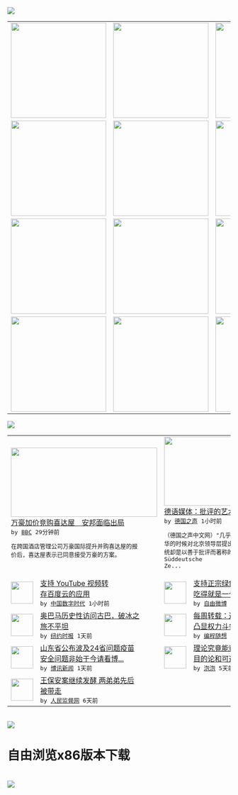 

<a href="https://github.com/greatfire/z/raw/master/FreeBrowser.apk"><img src="https://raw.githubusercontent.com/greatfire/wiki/master/x/header.png" /></a><table><tr><td width="262" align="center" valign="center"><a href="https://github.com/greatfire/wiki/wiki/nyt" title="纽约时报中文网 国际纵览"><img src="https://raw.githubusercontent.com/greatfire/wiki/master/x/nyt_flag.png" width="215"/></a></td><td width="262" align="center" valign="center"><a href="https://github.com/greatfire/wiki/wiki/dw" title=""><img src="https://raw.githubusercontent.com/greatfire/wiki/master/x/dw_flag.png" width="215"/></a></td><td width="262" align="center" valign="center"><a href="https://github.com/greatfire/wiki/wiki/rmjd" title=""><img src="https://raw.githubusercontent.com/greatfire/wiki/master/x/rmjd_flag.png" width="215"/></a></td></tr><tr><td width="262" align="center" valign="center"><a href="https://github.com/paopaonetizen/website" title="泡泡 - 未经审查的互联网信息"><img src="https://raw.githubusercontent.com/greatfire/wiki/master/x/pp_flag.png" width="215"/></a></td><td width="262" align="center" valign="center"><a href="https://github.com/getlantern/mirror" title="以及自由微博和GreatFire.org官方中文论坛"><img src="https://raw.githubusercontent.com/greatfire/wiki/master/x/lantern_flag.png" width="215"/></a></td><td width="262" align="center" valign="center"><a href="https://github.com/cdtmirrors/m/" title=""><img src="https://raw.githubusercontent.com/greatfire/wiki/master/x/cdt_flag.png" width="215"/></a></td></tr><tr><td width="262" align="center" valign="center"><a href="https://github.com/program-think/blog" title="编程随想的博客"><img src="https://raw.githubusercontent.com/greatfire/wiki/master/x/pt_flag.png" width="215"/></a></td><td width="262" align="center" valign="center"><a href="https://github.com/greatfire/wiki/wiki/bbc" title=""><img src="https://raw.githubusercontent.com/greatfire/wiki/master/x/bbc_flag.png" width="215"/></a></td><td width="262" align="center" valign="center"><a href="https://github.com/freeweibo/s" title="自由微博 - 匿名和不受屏蔽的新浪微博搜索"><img src="https://raw.githubusercontent.com/greatfire/wiki/master/x/fw_flag.png" width="215"/></a></td></tr><tr><td width="262" align="center" valign="center"><a href="https://github.com/greatfire/wiki/wiki/google" title=""><img src="https://raw.githubusercontent.com/greatfire/wiki/master/x/google_flag.png" width="215"/></a></td><td width="262" align="center" valign="center"><a href="https://github.com/bxnews/boxun" title=""><img src="https://raw.githubusercontent.com/greatfire/wiki/master/x/bx_flag.png" width="215"/></a></td><td width="262" align="center" valign="center"><a href="https://github.com/greatfire/wiki/wiki/open-source" title="欢迎访问GreatFire.org开发者项目网站"><img src="https://raw.githubusercontent.com/greatfire/wiki/master/x/open-source_flag.png" width="215"/></a></td></tr></table><img src="https://raw.githubusercontent.com/greatfire/wiki/master/x/newsfeed text.png" /><table cols="4"><tr><td colspan="2" width="380"><a href="http://www.bbc.com/zhongwen/simp/business/2016/03/160321_marriott_starwood_anbang"><img src="http://a.files.bbci.co.uk/worldservice/live/assets/images/2016/03/20/160320064255_cn_starwood_w_hotel_144x81_ap_nocredit.jpg" width="330" height="156"/></a></br><a href="http://www.bbc.com/zhongwen/simp/business/2016/03/160321_marriott_starwood_anbang">万豪加价竞购喜达屋　安邦面临出局</a></br><kbd> by <a href="http://www.bbc.co.uk/zhongwen/simp">BBC</a> 29分钟前 </kbd></br><pre>在跨国酒店管理公司万豪国际提升并购喜达屋的报<br/>价后，喜达屋表示已同意接受万豪的方案。</pre></td><td colspan="2" width="380"><a href="http://dw.com/p/1IH9w?maca=chi-GK-text-greatfire-all-chinese-15625-xml-mrss"><img src="http://www.dw.com/image/0,,19130579_302,00.jpg" width="330" height="156"/></a></br><a href="http://dw.com/p/1IH9w?maca=chi-GK-text-greatfire-all-chinese-15625-xml-mrss">德语媒体：批评的艺术</a></br><kbd> by <a href="http://dw.de">德国之声</a> 1小时前 </kbd></br><pre>（德国之声中文网）"几乎没有哪位国宾敢于在访<br/>华的时候对北京领导层提出批评。然而德国联邦总<br/>统却是以善于批评而著称的"，《南德意志报》（<br/>Süddeutsche Ze...</pre></td></tr><tr><td><img src="http://i0.wp.com/us-somesky.rhcloud.com/wp-content/uploads/2015/11/Download-youtube-videos.jpg?resize=437%2C210&ssl=1" width="50" height="50"/></td><td width="280"><a href="http://feedproxy.google.com/~r/chinadigitaltimes/IyPt/~3/nrlzCh62HdU/">支持 YouTube 视频转<br/>存百度云的应用</a></br><kbd> by <a href="http://chinadigitaltimes.net/chinese/">中国数字时代</a> 1小时前 </kbd></td><td><img src="https://raw.githubusercontent.com/greatfire/wiki/master/x/fw_logo.png" width="50" height="50"/></td><td width="280"><a href="https://freeweibo.com/weibo/3955604789399579">支持正宗绿色原生态新疆特产，<br/>吃得就是一个实在～</a></br><kbd> by <a href="https://freeweibo.com/">自由微博</a> 2小时前 </kbd></td></tr><tr><td><img src="http://static01.nyt.com/images/2016/03/20/world/20160320prexy-hp-slide-8FW0/20160320prexy-hp-slide-8FW0-articleLarge-v2.jpg" width="50" height="50"/></td><td width="280"><a href="https://d3qlz4p8smvoli.cloudfront.net/world/20160321/c21prexy/">奥巴马历史性访问古巴，破冰之<br/>旅不平坦</a></br><kbd> by <a href="http://m.cn.nytimes.com/">纽约时报</a> 1天前 </kbd></td><td><img src="http://lh5.googleusercontent.com/LyvA_7X_de5kLfjnL4NsJuqGcwbpfgCUzCMj9BkAuE1qyZAjkAcBaxFI9zxUWwzIcJjfgjaxBSs8QxSTaUbjeW2zIe_F6r3ERmIcCHf45btE6VH3OIxzw7d1u1o3CmIT7bVzPn95PnA" width="50" height="50"/></td><td width="280"><a href="http://feedproxy.google.com/~r/programthink/~3/rrDQpg3qSFs/weekly-share-98.html">每周转载：近期朝廷高层乱象，<br/>凸显权力斗争加剧</a></br><kbd> by <a href="http://program-think.blogspot.com">编程随想</a> 1天前 </kbd></td></tr><tr><td><img src="http://www.boxun.com/news/images/2016/03/201603212158china1.jpg" width="50" height="50"/></td><td width="280"><a href="http://www.boxun.com/news/gb/china/2016/03/201603212158.shtml">山东省公布波及24省问题疫苗<br/>安全问题非始于今请看博...</a></br><kbd> by <a href="http://www.boxun.com">博讯新闻</a> 1天前 </kbd></td><td><img src="https://raw.githubusercontent.com/greatfire/wiki/master/x/pp_logo.png" width="50" height="50"/></td><td width="280"><a href="https://pao-pao.net/article/680">理论究竟能帮你多少？——关于<br/>目的论和可选择性的错觉</a></br><kbd> by <a href="https://pao-pao.net">泡泡</a> 5天前 </kbd></td></tr><tr><td><img src="https://raw.githubusercontent.com/greatfire/wiki/master/x/rmjd_logo.png" width="50" height="50"/></td><td width="280"><a href="http://www.rmjdw.com//fanfuqianshao/20160315/15518.html">王保安案继续发酵 两弟弟先后<br/>被带走 </a></br><kbd> by <a href="http://www.rmjdw.com/">人民监督网</a> 6天前 </kbd></td></table></br><a href="https://github.com/greatfire/z/raw/master/FreeBrowser.apk"><img src="https://raw.githubusercontent.com/greatfire/wiki/master/x/download app.png" /></a><h1>自由浏览x86版本下载<h1><a href="https://github.com/greatfire/z/raw/master/FreeBrowser-x86.apk"><img src="https://raw.githubusercontent.com/greatfire/images/master/fb86.qr.png" /></a>